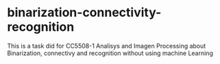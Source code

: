 # binarization-connectivity-recognition
This is a task did for CC5508-1 Analisys and Imagen Processing about Binarization, connectivy and recognition without using machine Learning
